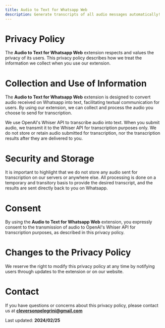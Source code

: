 ```yaml
---
title: Audio to Text for Whatsapp Web
description: Generate transcripts of all audio messages automatically!
---
```


<style>
footer {
  display: none !important;
}
</style>

# Privacy Policy
The **Audio to Text for Whatsapp Web** extension respects and values the privacy of its users. This privacy policy describes how we treat the information we collect when you use our extension.

# Collection and Use of Information
The **Audio to Text for Whatsapp Web** extension is designed to convert audio received on Whatsapp into text, facilitating textual communication for users. By using our extension, we can collect and process the audio you choose to send for transcription.

We use OpenAI's Whiser API to transcribe audio into text. When you submit audio, we transmit it to the Whiser API for transcription purposes only. We do not store or retain audio submitted for transcription, nor the transcription results after they are delivered to you.

# Security and Storage
It is important to highlight that we do not store any audio sent for transcription on our servers or anywhere else. All processing is done on a temporary and transitory basis to provide the desired transcript, and the results are sent directly back to you on Whatsapp.

# Consent
By using the **Audio to Text for Whatsapp Web** extension, you expressly consent to the transmission of audio to OpenAI's Whiser API for transcription purposes, as described in this privacy policy.

# Changes to the Privacy Policy
We reserve the right to modify this privacy policy at any time by notifying users through updates to the extension or on our website.

# Contact
If you have questions or concerns about this privacy policy, please contact us at **cleversonpelegrini@gmail.com**

Last updated: **2024/02/25**
